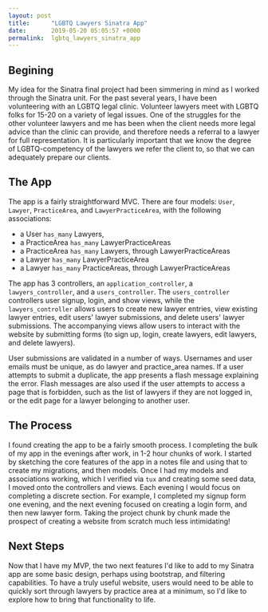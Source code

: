 ```yaml
---
layout: post
title:      "LGBTQ Lawyers Sinatra App"
date:       2019-05-20 05:05:57 +0000
permalink:  lgbtq_lawyers_sinatra_app
---
```


## Begining
My idea for the Sinatra final project had been simmering in mind as I worked through the Sinatra unit. For the past several years, I have been volunteering with an LGBTQ legal clinic. Volunteer lawyers meet with LGBTQ folks for 15-20 on a variety of legal issues. One of the struggles for the other volunteer lawyers and me has been when the client needs more legal advice than the clinic can provide, and therefore needs a referral to a lawyer for full representation. It is particularly important that we know the degree of LGBTQ-competency of the lawyers we refer the client to, so that we can adequately prepare our clients.

## The App
The app is a fairly straightforward MVC. There are four models: `User`, `Lawyer`, `PracticeArea`, and `LawyerPracticeArea`, with the following associations:
* a User `has_many` Lawyers,
* a PracticeArea `has_many` LawyerPracticeAreas
* a PracticeArea `has_many` Lawyers, through LawyerPracticeAreas
* a Lawyer `has_many` LawyerPracticeArea
* a Lawyer `has_many` PracticeAreas, through LawyerPracticeAreas

The app has 3 controllers, an `application_controller`, a `lawyers_controller`, and a `users_controller`. The `users_controller` controllers user signup, login, and show views, while the `lawyers_controller` allows users to create new lawyer entries, view existing lawyer entries, edit users' lawyer submissions, and delete users' lawyer submissions. The accompanying views allow users to interact with the website by submitting forms (to sign up, login, create lawyers, edit lawyers, and delete lawyers). 

User submissions are validated in a number of ways. Usernames and user emails must be unique, as do lawyer and practice_area names. If a user attempts to submit a duplicate, the app presents a flash message explaining the error. Flash messages are also used if the user attempts to access a page that is forbidden, such as the list of lawyers if they are not logged in, or the edit page for a lawyer belonging to another user.

## The Process
I found creating the app to be a fairly smooth process. I completing the bulk of my app in the evenings after work, in 1-2 hour chunks of work. I started by sketching the core features of the app in a notes file and using that to create my migrations, and then models. Once I had my models and associations working, which I verified via `tux` and creating some seed data, I moved onto the controllers and views. Each evening I would focus on completing a discrete section. For example, I completed my signup form one evening, and the next evening focused on creating a login form, and then new lawyer form. Taking the project chunk by chunk made the prospect of creating a website from scratch much less intimidating!
## Next Steps
Now that I have my MVP, the two next features I'd like to add to my Sinatra app are some basic design, perhaps using bootstrap, and filtering capabilities. To have a truly useful website, users would need to be able to quickly sort through lawyers by practice area at a minimum, so I'd like to explore how to bring that functionality to life.


